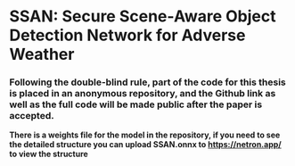 # SSAN: Secure Scene-Aware Object Detection Network for Adverse Weather

### Following the double-blind rule, part of the code for this thesis is placed in an anonymous repository, and the Github link as well as the full code will be made public after the paper is accepted.

**There is a weights file for the model in the repository, if you need to see the detailed structure you can upload SSAN.onnx to https://netron.app/ to view the structure**
